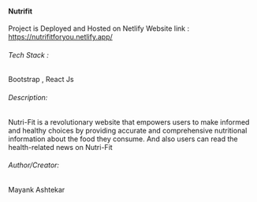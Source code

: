 #### Nutrifit

Project is Deployed and Hosted on Netlify 
Website link : https://nutrifitforyou.netlify.app/

###### Tech Stack :
Bootstrap , React Js

###### Description:
Nutri-Fit is a revolutionary website that empowers users to make informed and healthy choices by providing accurate and comprehensive nutritional information about the food they consume. And also users can read the health-related news on Nutri-Fit



###### Author/Creator:
Mayank Ashtekar